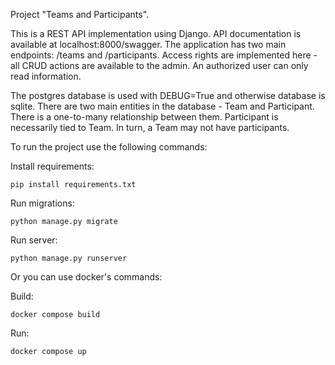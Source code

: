 Project "Teams and Participants".

This is a REST API implementation using Django. API documentation is available at localhost:8000/swagger.
The application has two main endpoints: /teams and /participants. Access rights are implemented here - all CRUD actions are available to the admin. An authorized user can only read information.

The postgres database is used with DEBUG=True and otherwise database is sqlite. There are two main entities in the database - Team and Participant. There is a one-to-many relationship between them.
Participant is necessarily tied to Team. In turn, a Team may not have participants.

To run the project use the following commands:

Install requirements:
```shell
pip install requirements.txt
```
Run migrations:
```shell
python manage.py migrate
```
Run server:
```shell
python manage.py runserver
```

Or you can use docker's commands:

Build:
```shell
docker compose build
```
Run:
```shell
docker compose up
```